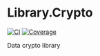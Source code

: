 # Library.Crypto

[![CI](https://github.com/PackSite/Library.Crypto/actions/workflows/CI.yml/badge.svg)](https://github.com/PackSite/Library.Crypto/actions/workflows/CI.yml)
[![Coverage](https://codecov.io/gh/PackSite/Library.Crypto/branch/main/graph/badge.svg?token=vmZdWhhMSk)](https://codecov.io/gh/PackSite/Library.Crypto)

Data crypto library
